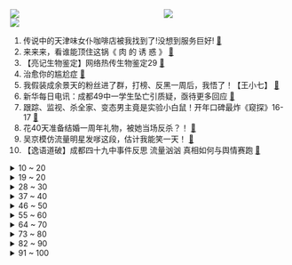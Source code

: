 <div >
<a style="float:left;width:55%;" href = "https://github.com/anuraghazra/github-readme-stats">
   <img src = "https://github-readme-stats.vercel.app/api?username=iuuuuuaena&theme=buefy&show_icons=true"/>
</a>
<a  style="float:right;width:45%" href = "https://github.com/anuraghazra/github-readme-stats">
   <img  src="https://github-readme-stats.vercel.app/api/top-langs/?username=anuraghazra&layout=compact"/>
</a>
</div>

[![](https://img.shields.io/badge/jxd-@jxdgogogo.xyz-yellowgreen.svg)](https://www.jxdgogogo.xyz)<br>
1. 传说中的天津味女仆咖啡店被我找到了!没想到服务巨好! [:link:](//www.bilibili.com/video/BV1uo4y1m7CA) <br>
2. 来来来，看谁能顶住这锅《 肉 的 诱 惑 》 [:link:](//www.bilibili.com/video/BV1264y1C77X) <br>
3. 【亮记生物鉴定】网络热传生物鉴定29 [:link:](//www.bilibili.com/video/BV1f64y1C715) <br>
4. 治愈你的尴尬症 [:link:](//www.bilibili.com/video/BV1Wb4y1f7u7) <br>
5. 我假装成余景天的粉丝进了群，打榜、反黑一周后，我悟了！【王小七】 [:link:](//www.bilibili.com/video/BV1Sf4y1a75y) <br>
6. 新华每日电讯：成都49中一学生坠亡引质疑，亟待更多回应 [:link:](//www.bilibili.com/video/BV1pV411E7qs) <br>
7. 跟踪、监视、杀全家、变态男主竟是实验小白鼠！开年口碑最炸《窥探》16-17 [:link:](//www.bilibili.com/video/BV1w64y1m7AQ) <br>
8. 花40天准备结婚一周年礼物，被她当场反杀？！ [:link:](//www.bilibili.com/video/BV13K411F7tr) <br>
9. 吴京模仿流量明星发嗲这段，估计我能笑一天！ [:link:](//www.bilibili.com/video/BV1Rq4y1J7ue) <br>
10. 【逸语道破】成都四十九中事件反思 流量汹汹 真相如何与舆情赛跑 [:link:](//www.bilibili.com/video/BV1qU4y1t7B6) <br>
<details>
<summary>10 ~ 20</summary>
11. 全网爆哭！延乔路的尽头，是繁华大道！9.3高燃民国历史剧《觉醒年代》P11 [:link:](//www.bilibili.com/video/BV1yy4y1p71t) <br>
12. 【阿斗】全员演技爆表！再过多少年也看不腻，《越狱》第二季大结局20-22 [:link:](//www.bilibili.com/video/BV1W541137XH) <br>
13. 985大学《内卷的名义》 [:link:](//www.bilibili.com/video/BV1z64y127bX) <br>
14. 厨师长教你：8种不同的包菜做法，这里总有一款属于你的菜 [:link:](//www.bilibili.com/video/BV1S541137hu) <br>
15. 真的能玩！用硬纸板做出超级马里奥【阅片无数Ⅱ 02】 [:link:](//www.bilibili.com/video/BV1rN411o7c4) <br>
16. 【老番茄】史上最骚魔法师！ [:link:](//www.bilibili.com/video/BV1M64y1m7gA) <br>
17. 《原神》优菈角色PV——「深夜酒馆的邂逅」 [:link:](//www.bilibili.com/video/BV17b4y1f7Lt) <br>
18. 葛大爷在三十年前就给我们上了一课！ [:link:](//www.bilibili.com/video/BV1hA411G7FZ) <br>
19. 被美媒骂走狗？郭杰瑞：我不在乎他们的假新闻 [:link:](//www.bilibili.com/video/BV1Ff4y1Y74b) <br>
</details>
<details>
<summary>19 ~ 20</summary>
20. 【warma】我的皮卡丘为什么是这样子的？！ [:link:](//www.bilibili.com/video/BV13h411v7ac) <br>
21. 许可馨回国了？改名了？雨过天晴了？No！ [:link:](//www.bilibili.com/video/BV1XK4y1d7Ab) <br>
22. 靠谱盘点119：谁才是鱼？RNG全胜出线，DFM上演热血少年漫，DK：我跟鱼打起来了 [:link:](//www.bilibili.com/video/BV1kV411E7W6) <br>
23. 作为损失最大的UP之一，打断牙也得下架，不妥协 [:link:](//www.bilibili.com/video/BV1Zq4y1J7p4) <br>
24. 成都49中的悲剧过后，我看到了颜色革命的影子 [:link:](//www.bilibili.com/video/BV1Rf4y1a7jC) <br>
25. 人类早期灭蚊行动的珍贵影像 [:link:](//www.bilibili.com/video/BV1ff4y1a7nB) <br>
26. 华农兄弟：红烧肉不听话，准备把它收拾了，结果一波三折 [:link:](//www.bilibili.com/video/BV13Q4y1o7on) <br>
27. 我只会心疼哥哥⚡京剧版⚡ [:link:](//www.bilibili.com/video/BV1so4y1m7cn) <br>
28. 【4K】两两面包夹两芝士夹面包 [:link:](//www.bilibili.com/video/BV1yb4y1f7Yy) <br>
</details>
<details>
<summary>28 ~ 30</summary>
29. 戰   回   術   咒 [:link:](//www.bilibili.com/video/BV1wB4y1w7Lm) <br>
30. 【全明星】一路向北 [:link:](//www.bilibili.com/video/BV1i64y1C7tC) <br>
31. 珍贵记录！13年前，15名空降兵5000米纵身一跃 [:link:](//www.bilibili.com/video/BV1c54y1L7No) <br>
32. “我小姨说，这个人能救你的命，跟着他…” [:link:](//www.bilibili.com/video/BV1Ph411v77P) <br>
33. 【4K60FPS】卢冠廷《一生所爱》神级现场！人生一定要看的现场！ [:link:](//www.bilibili.com/video/BV1nV411E7RX) <br>
34. G7商讨如何”控制“中国，竟与八国联军如此相像 [:link:](//www.bilibili.com/video/BV1fh411e7hY) <br>
35. 一口气看完《生化危机》系列剧情！入门生化系列就是这么简单！ [:link:](//www.bilibili.com/video/BV1pq4y177QX) <br>
36. 袁隆平团队再传喜讯！新型超级杂交水稻亩产2005.66斤，能多养活数亿人 [:link:](//www.bilibili.com/video/BV1D64y1C7KF) <br>
37. 我得癌症了，我不卷了，祝大家身体健康～ [:link:](//www.bilibili.com/video/BV1SN411o7Hy) <br>
</details>
<details>
<summary>37 ~ 40</summary>
38. 这个操作你给打多少分？ [:link:](//www.bilibili.com/video/BV1nb4y1f7A2) <br>
39. “有一种捧杀，叫白衣天使” [:link:](//www.bilibili.com/video/BV1Zh411e7sg) <br>
40. 技嘉官网台独言论不能忍！必须声讨！ [:link:](//www.bilibili.com/video/BV1V5411u7NG) <br>
41. 阴阳合同！空壳公司！娱乐圈是如何沦为不法收入的最好合作伙伴的？ [:link:](//www.bilibili.com/video/BV1M64y1m7tN) <br>
42. 一个中国底线不容触碰，商单不做了，技嘉道歉！ [:link:](//www.bilibili.com/video/BV1k64y1C7W5) <br>
43. 鲨鱼被捕后当场干饭 [:link:](//www.bilibili.com/video/BV1if4y1a7UH) <br>
44. 蟹坚强终章 [:link:](//www.bilibili.com/video/BV1N64y1m7NB) <br>
45. 【潘嘎·打疫苗 】2022年春晚小品 [:link:](//www.bilibili.com/video/BV1Cy4y1p7NU) <br>
46. 螺蛳粉里竟没有螺蛳肉，小伙怒炒5斤螺蛳一次性吃到够，真解馋 [:link:](//www.bilibili.com/video/BV1Fh411v76A) <br>
</details>
<details>
<summary>46 ~ 50</summary>
47. 余景天粉丝：“他们只是失去了生命，我哥哥失去的可是出道机会”？？ [:link:](//www.bilibili.com/video/BV1MU4y1t7mD) <br>
48. 喂！都进来hea!【不饮茶非好汉】 [:link:](//www.bilibili.com/video/BV1z64y1C7Qk) <br>
49. 2000RMB能抽到什么奖品？跟飞社长一起玩扭蛋机！ [:link:](//www.bilibili.com/video/BV1YQ4y1o7WK) <br>
50. “心不妥协，行不受限” [:link:](//www.bilibili.com/video/BV1Rf4y1a7d5) <br>
51. “我们青年不睡觉，难道起来把你们挂在路灯上吗!  ” [:link:](//www.bilibili.com/video/BV1zv41157cd) <br>
52. 【抖抖村】学画画全攻略 | 绘画基本功总集篇 [:link:](//www.bilibili.com/video/BV1BQ4y1o78F) <br>
53. 我就说登陆界面这个胖子怎么那么眼熟，还有这BGM [:link:](//www.bilibili.com/video/BV12p4y147zs) <br>
54. 饮茶循环 [:link:](//www.bilibili.com/video/BV1WV411E76K) <br>
55. 中国为什么花大力气禁毒？这不是电影，子弹已经压满了！ [:link:](//www.bilibili.com/video/BV1Mh411v7ay) <br>
</details>
<details>
<summary>55 ~ 60</summary>
56. 极度羞耻！变身肌肉男给美少女当街庆生！她的反应竟然是....？ [:link:](//www.bilibili.com/video/BV1bq4y177ig) <br>
57. 史上最爱撕X综艺！比甄嬛传还爱勾心斗角！《完美假期》全解说（持续更新中） [:link:](//www.bilibili.com/video/BV1M64y1m76e) <br>
58. 使命最后的召唤 [:link:](//www.bilibili.com/video/BV1Uh411e7nE) <br>
59. 当年火爆B站的【权御天下】究竟有多燃！ [:link:](//www.bilibili.com/video/BV1Qq4y177Ek) <br>
60. 【逗鱼时刻】第301期 国服第一雪崩是怎么练成的 [:link:](//www.bilibili.com/video/BV1BA411G7hE) <br>
61. 【曾涵江Cup】B站朋友我来了！非常开心能和大家在这里共续前缘！ [:link:](//www.bilibili.com/video/BV1t5411u7Jt) <br>
62. ⏰饮茶时间到~⏰ [:link:](//www.bilibili.com/video/BV1Ny4y1W7Ps) <br>
63. 【嘟督咆哮解说】霸道大姐A死我！《生化危机8：屯儿》（第一话） [:link:](//www.bilibili.com/video/BV1Gf4y1Y7vJ) <br>
64. 同行：看到添加剂我就知道，这个配方正宗了！ [:link:](//www.bilibili.com/video/BV1Ph411U7E6) <br>
</details>
<details>
<summary>64 ~ 70</summary>
65. 【与世界说】乌合麒麟：一幅画可以传递出什么样的能量？ [:link:](//www.bilibili.com/video/BV14K4y1d7kQ) <br>
66. 【时代少年团】拆家vlog《把庭院装扮的更漂亮吧~》 [:link:](//www.bilibili.com/video/BV1BV411E7QA) <br>
67. 【凤凰传奇演唱会02】曾毅也能唱高音【光芒】 [:link:](//www.bilibili.com/video/BV1Jo4y1m7HC) <br>
68. 不能说的猫腻 [:link:](//www.bilibili.com/video/BV1aU4y1t7S2) <br>
69. 40年前的天才设计，被我随手一解就开了？ [:link:](//www.bilibili.com/video/BV1U64y1276F) <br>
70. 【钢琴】《生化危机》系列安全屋音乐串烧 [:link:](//www.bilibili.com/video/BV1GB4y1F7Gx) <br>
71. 为什么二战法国会成为一个笑话？【为什么历史23】 [:link:](//www.bilibili.com/video/BV1M64y1m7tQ) <br>
72. 「身 法」 [:link:](//www.bilibili.com/video/BV1qV411E7mB) <br>
73. 怒怼马云，嘲笑潘石屹！狠人曹德旺10大金句 [:link:](//www.bilibili.com/video/BV1Nv41157kP) <br>
</details>
<details>
<summary>73 ~ 80</summary>
74. 【新闻猿播】锁算力版30系显卡目前是“三无”产品 [:link:](//www.bilibili.com/video/BV12K4y1A7CS) <br>
75. 向阳而生，与梦盛开✧【这才是少女活力呀！】✧ [:link:](//www.bilibili.com/video/BV1Ev41157ie) <br>
76. 姐 妹 私 房 1.0 [:link:](//www.bilibili.com/video/BV1Lb4y1f78Z) <br>
77. 【罗翔】母亲锤杀欲性侵女儿的继父，到底算不算正当防卫？ [:link:](//www.bilibili.com/video/BV1Jo4y1m7Xp) <br>
78. 【明日方舟】3000块全没了！各位喝醉了一定要管好自己，我真服了！ [:link:](//www.bilibili.com/video/BV1cf4y1W771) <br>
79. 《兄 弟 们，有 挂》 [:link:](//www.bilibili.com/video/BV13p4y1t7qK) <br>
80. 《B 界 西 游 大 战》 [:link:](//www.bilibili.com/video/BV1bU4y1t7ED) <br>
81. 试吃非常罕见的正龙虾，刺身极品，做龙虾咖喱面绝了 [:link:](//www.bilibili.com/video/BV17A411G7hg) <br>
82. 吃完这一碗，我感觉身上每个毛孔都打开了 [:link:](//www.bilibili.com/video/BV1kK4y1A7Lf) <br>
</details>
<details>
<summary>82 ~ 90</summary>
83. 阴阳怪气？疯狂尬黑？我从来没见过这么无良的UP主！ [:link:](//www.bilibili.com/video/BV1iq4y177h4) <br>
84. 【罗云熙】我怂了，这么奇葩的火锅蘸料真下不去嘴！ [:link:](//www.bilibili.com/video/BV1AK4y1o7mC) <br>
85. 印度疫情全面失控：伯伯接种了疫苗还是感染去世，农村成了人间“地狱” [:link:](//www.bilibili.com/video/BV1Zh411e792) <br>
86. 2W日元挑战奇葩日本游戏王娃娃机，竟然一发就中大奖？！ [:link:](//www.bilibili.com/video/BV1Y64y1C7f8) <br>
87. ⚡⚡两面包夹芝士⚡⚡ [:link:](//www.bilibili.com/video/BV1Zy4y1s7ow) <br>
88. “晚上好”，久等了！《毒液2》全球首支预告震撼来袭！ [:link:](//www.bilibili.com/video/BV1Tv41157eM) <br>
89. 【医学博士】如何戒掉手机？｜熬夜玩手机是如何把你变丑的？ [:link:](//www.bilibili.com/video/BV1vv41157xT) <br>
90. 为什么开台宝马，法拉利车主叫我大哥？？ [:link:](//www.bilibili.com/video/BV1sb4y1f7tt) <br>
91. 偷台军F16战机教程(2)，降落厦门机场指南 [:link:](//www.bilibili.com/video/BV1iU4y1t7Zd) <br>
</details>
<details>
<summary>91 ~ 100</summary>
92. 和女朋友开房遭遇扫黄  警官非说是卖淫嫖娼 给张三都整迷茫了 [:link:](//www.bilibili.com/video/BV1Dh411e7o7) <br>
93. 酣睡中的小伙儿被阿特强制开机，原因竟然是。。。 [:link:](//www.bilibili.com/video/BV1sh411v7kd) <br>
94. 这座“肉山”价值“千金”，山东实在老板凌晨3点买肉，花6小时制作，靠它养活一家老小 [:link:](//www.bilibili.com/video/BV1YQ4y1o7SF) <br>
95. 【36氪】我从人口普查里看到3个关键数据，关乎未来结婚生子和买房 [:link:](//www.bilibili.com/video/BV1WA411G7Y8) <br>
96. 你是舔狗吗？莫崽 [:link:](//www.bilibili.com/video/BV1wo4y1m7m3) <br>
97. 我⚡们⚡联⚡合！ [:link:](//www.bilibili.com/video/BV1m64y127nt) <br>
98. 没有熊孩子，只有熊家长 [:link:](//www.bilibili.com/video/BV1fN411f78o) <br>
99. 【好朋友】沉迷赌博 【一颗币】来戒赌 [:link:](//www.bilibili.com/video/BV1B64y1C752) <br>
100. 【睡前消息273】“天下第一县”财政不行，要不要学浙江？ [:link:](//www.bilibili.com/video/BV1N64y1m73i) <br>
</details>
